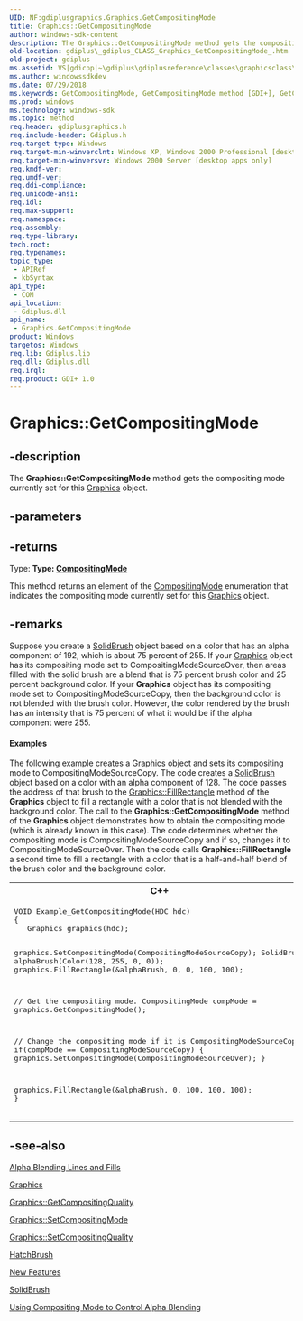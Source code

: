 ```yaml
---
UID: NF:gdiplusgraphics.Graphics.GetCompositingMode
title: Graphics::GetCompositingMode
author: windows-sdk-content
description: The Graphics::GetCompositingMode method gets the compositing mode currently set for this Graphics object.
old-location: gdiplus\_gdiplus_CLASS_Graphics_GetCompositingMode_.htm
old-project: gdiplus
ms.assetid: VS|gdicpp|~\gdiplus\gdiplusreference\classes\graphicsclass\graphicsmethods\getcompositingmode.htm
ms.author: windowssdkdev
ms.date: 07/29/2018
ms.keywords: GetCompositingMode, GetCompositingMode method [GDI+], GetCompositingMode method [GDI+],Graphics class, Graphics class [GDI+],GetCompositingMode method, Graphics.GetCompositingMode, Graphics::GetCompositingMode, _gdiplus_CLASS_Graphics_GetCompositingMode_, gdiplus._gdiplus_CLASS_Graphics_GetCompositingMode_
ms.prod: windows
ms.technology: windows-sdk
ms.topic: method
req.header: gdiplusgraphics.h
req.include-header: Gdiplus.h
req.target-type: Windows
req.target-min-winverclnt: Windows XP, Windows 2000 Professional [desktop apps only]
req.target-min-winversvr: Windows 2000 Server [desktop apps only]
req.kmdf-ver: 
req.umdf-ver: 
req.ddi-compliance: 
req.unicode-ansi: 
req.idl: 
req.max-support: 
req.namespace: 
req.assembly: 
req.type-library: 
tech.root: 
req.typenames: 
topic_type:
 - APIRef
 - kbSyntax
api_type:
 - COM
api_location:
 - Gdiplus.dll
api_name:
 - Graphics.GetCompositingMode
product: Windows
targetos: Windows
req.lib: Gdiplus.lib
req.dll: Gdiplus.dll
req.irql: 
req.product: GDI+ 1.0
---
```


# Graphics::GetCompositingMode


## -description


The <b>Graphics::GetCompositingMode</b> method gets the compositing mode currently set for this 
			<a href="https://msdn.microsoft.com/library/windows/hardware/mt131452">Graphics</a> object.


## -parameters






## -returns



Type: <strong>Type: <b><a href="https://msdn.microsoft.com/en-us/library/ms534093(v=VS.85).aspx">CompositingMode</a></b>
</strong>

This method returns an element of the 
						<a href="https://msdn.microsoft.com/en-us/library/ms534093(v=VS.85).aspx">CompositingMode</a> enumeration that indicates the compositing mode currently set for this 
						<a href="https://msdn.microsoft.com/library/windows/hardware/mt131452">Graphics</a> object.




## -remarks



Suppose you create a <a href="https://msdn.microsoft.com/en-us/library/ms534508(v=VS.85).aspx">SolidBrush</a> object based on a color that has an alpha component of 192, which is about 75 percent of 255. If your 
				<a href="https://msdn.microsoft.com/library/windows/hardware/mt131452">Graphics</a> object has its compositing mode set to CompositingModeSourceOver, then areas filled with the solid brush are a blend that is 75 percent brush color and 25 percent background color. If your 
				<b>Graphics</b> object has its compositing mode set to CompositingModeSourceCopy, then the background color is not blended with the brush color. However, the color rendered by the brush has an intensity that is 75 percent of what it would be if the alpha component were 255.


#### Examples



The following example creates a 
						<a href="https://msdn.microsoft.com/library/windows/hardware/mt131452">Graphics</a> object and sets its compositing mode to CompositingModeSourceCopy. The code creates a <a href="https://msdn.microsoft.com/en-us/library/ms534508(v=VS.85).aspx">SolidBrush</a> object based on a color with an alpha component of 128. The code passes the address of that brush to the
<a href="https://msdn.microsoft.com/en-us/library/ms535957(v=VS.85).aspx">Graphics::FillRectangle</a> method of the 
						<b>Graphics</b> object to fill a rectangle with a color that is not blended with the background color. The call to the <b>Graphics::GetCompositingMode</b> method of the 
						<b>Graphics</b> object demonstrates how to obtain the compositing mode (which is already known in this case). The code determines whether the compositing mode is CompositingModeSourceCopy and if so, changes it to CompositingModeSourceOver. Then the code calls 
						<b>Graphics::FillRectangle</b> a second time to fill a rectangle with a color that is a half-and-half blend of the brush color and the background color.

<div class="code"><span codelanguage="ManagedCPlusPlus"><table>
<tr>
<th>C++</th>
</tr>
<tr>
<td>
<pre>VOID Example_GetCompositingMode(HDC hdc)
{
   Graphics graphics(hdc);
   
   graphics.SetCompositingMode(CompositingModeSourceCopy);
   SolidBrush alphaBrush(Color(128, 255, 0, 0));
   graphics.FillRectangle(&amp;alphaBrush, 0, 0, 100, 100);
   
   // Get the compositing mode.
   CompositingMode compMode = graphics.GetCompositingMode();
   
   // Change the compositing mode if it is CompositingModeSourceCopy.
   if(compMode == CompositingModeSourceCopy)
   {
      graphics.SetCompositingMode(CompositingModeSourceOver);
   }  
  
   graphics.FillRectangle(&amp;alphaBrush, 0, 100, 100, 100);
}</pre>
</td>
</tr>
</table></span></div>



## -see-also




<a href="https://msdn.microsoft.com/en-us/library/ms533803(v=VS.85).aspx">Alpha Blending Lines and Fills</a>



<a href="https://msdn.microsoft.com/library/windows/hardware/mt131452">Graphics</a>



<a href="https://msdn.microsoft.com/en-us/library/ms535701(v=VS.85).aspx">Graphics::GetCompositingQuality</a>



<a href="https://msdn.microsoft.com/en-us/library/ms535808(v=VS.85).aspx">Graphics::SetCompositingMode</a>



<a href="https://msdn.microsoft.com/en-us/library/ms535809(v=VS.85).aspx">Graphics::SetCompositingQuality</a>



<a href="https://msdn.microsoft.com/en-us/library/ms534459(v=VS.85).aspx">HatchBrush</a>



<a href="https://msdn.microsoft.com/en-us/library/ms536340(v=VS.85).aspx">New Features</a>



<a href="https://msdn.microsoft.com/en-us/library/ms534508(v=VS.85).aspx">SolidBrush</a>



<a href="https://msdn.microsoft.com/en-us/library/ms533955(v=VS.85).aspx">Using Compositing Mode to Control Alpha Blending</a>
 

 

